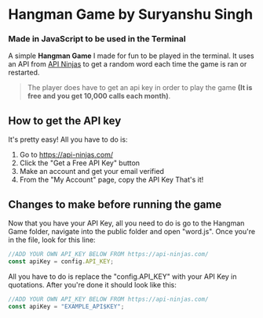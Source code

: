 # Hangman Game by Suryanshu Singh

### Made in JavaScript to be used in the Terminal

A simple **Hangman Game** I made for fun to be played in the terminal. It uses an API from [API Ninjas](https://api-ninjas.com/) to get a random word each time the game is ran or restarted.

> The player does have to get an api key in order to play the game **(It is free and you get 10,000 calls each month)**.

## How to get the API key

It's pretty easy! All you have to do is:

1. Go to https://api-ninjas.com/
2. Click the "Get a Free API Key" button
3. Make an account and get your email verified
4. From the "My Account" page, copy the API Key
   That's it!

## Changes to make before running the game

Now that you have your API Key, all you need to do is go to the Hangman Game folder, navigate into the public folder and open "word.js". Once you're in the file, look for this line:

```javascript
//ADD YOUR OWN API_KEY BELOW FROM https://api-ninjas.com/
const apiKey = config.API_KEY;
```

All you have to do is replace the "config.API_KEY" with your API Key in quotations. After you're done it should look like this:

```javascript
//ADD YOUR OWN API_KEY BELOW FROM https://api-ninjas.com/
const apiKey = "EXAMPLE_API$KEY";
```
